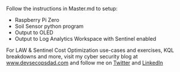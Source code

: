 Follow the instructions in Master.md to setup:
- Raspberry Pi Zero
- Soil Sensor python program
- Output to OLED
- Output to Log Analytics Workspace with Sentinel enabled

For LAW & Sentinel Cost Optimization use-cases and exercises, KQL breakdowns and more, visit my cyber security blog at www.devsecopsdad.com and follow me on [Twitter](https://twitter.com/IanDHanley) and [LinkedIn](https://www.linkedin.com/in/ianhanley/) 
